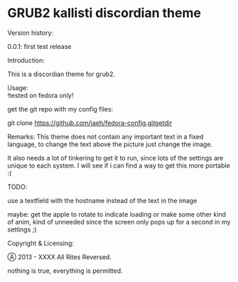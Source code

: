                                       
GRUB2 kallisti discordian theme 
===============================        
                                    
Version history:

 0.0.1: first test release 

Introduction:
 
 This is a discordian theme for grub2.

Usage:  
 !tested on fedora only!
 
 get the git repo with my config files:
 
 git clone https://github.com/jaeh/fedora-config.gitgetdir
 
Remarks:
 This theme does not contain any important text in a fixed language,
 to change the text above the picture just change the image.

 It also needs a lot of tinkering to get it to run, since lots of the settings are unique to each system.
 I will see if i can find a way to get this more portable :(

TODO: 
 
 use a textfield with the hostname instead of the text in the image
 
 maybe: get the apple to rotate to indicate loading or make some other kind of anim, kind of unneeded since the screen only pops up for a second in my settings ;)

Copyright & Licensing:

 Ⓐ 2013 - XXXX All Rites Reversed.
 
 nothing is true, everything is permitted.
